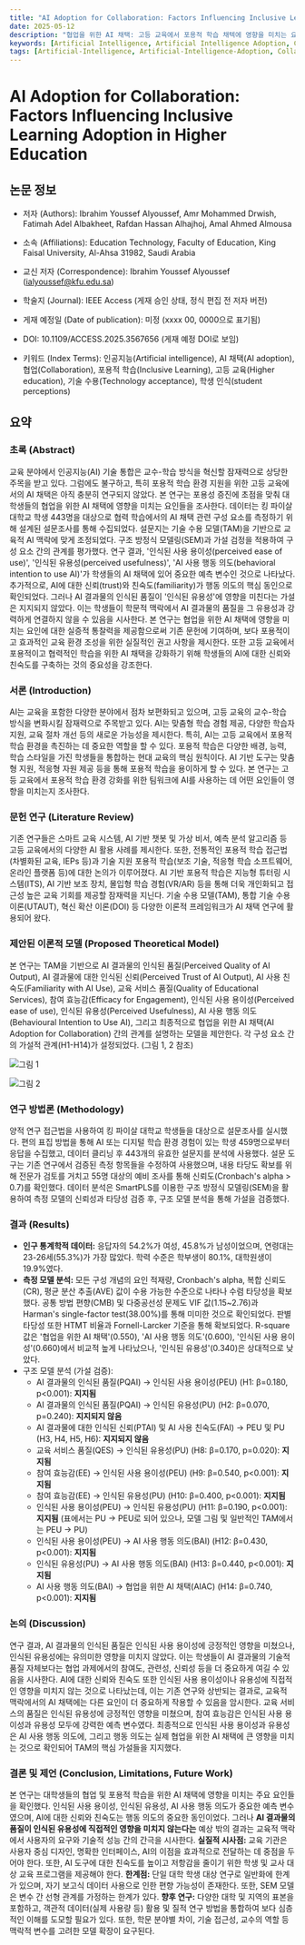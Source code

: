 ```yaml
---
title: "AI Adoption for Collaboration: Factors Influencing Inclusive Learning Adoption in Higher Education"
date: 2025-05-12
description: "협업을 위한 AI 채택: 고등 교육에서 포용적 학습 채텍에 영향을 미치는 요인"
keywords: [Artificial Intelligence, Artificial Intelligence Adoption, Collaboration, Inclusive Learning, Higher Education, Technology Acceptance, Student Perceptions]
tags: [Artificial-Intelligence, Artificial-Intelligence-Adoption, Collaboration, Inclusive-Learning, Higher-Education, Technology-Acceptance, Student-Perceptions]
---
```


# AI Adoption for Collaboration: Factors Influencing Inclusive Learning Adoption in Higher Education

## 논문 정보

-   저자 (Authors): Ibrahim Youssef Alyoussef, Amr Mohammed Drwish, Fatimah Adel Albakheet, Rafdan Hassan Alhajhoj, Amal Ahmed Almousa

-   소속 (Affiliations): Education Technology, Faculty of Education, King Faisal University, Al-Ahsa 31982, Saudi Arabia

-   교신 저자 (Correspondence): Ibrahim Youssef Alyoussef (ialyoussef@kfu.edu.sa)

-   학술지 (Journal): IEEE Access (게재 승인 상태, 정식 편집 전 저자 버전)

-   게재 예정일 (Date of publication): 미정 (xxxx 00, 0000으로 표기됨)

-   DOI: 10.1109/ACCESS.2025.3567656 (게재 예정 DOI로 보임)

-   키워드 (Index Terms): 인공지능(Artificial intelligence), AI 채택(AI adoption), 협업(Collaboration), 포용적 학습(Inclusive Learning), 고등 교육(Higher education), 기술 수용(Technology acceptance), 학생 인식(student perceptions)

<!-- truncate -->

## 요약

### 초록 (Abstract)

교육 분야에서 인공지능(AI) 기술 통합은 교수-학습 방식을 혁신할 잠재력으로 상당한 주목을 받고 있다.
그럼에도 불구하고, 특히 포용적 학습 환경 지원을 위한 고등 교육에서의 AI 채택은 아직 충분히 연구되지 않았다.
본 연구는 포용성 증진에 초점을 맞춰 대학생들의 협업을 위한 AI 채택에 영향을 미치는 요인들을 조사한다.
데이터는 킹 파이살 대학교 학생 443명을 대상으로 협력 학습에서의 AI 채택 관련 구성 요소를 측정하기 위해 설계된 설문조사를 통해 수집되었다.
설문지는 기술 수용 모델(TAM)을 기반으로 교육적 AI 맥락에 맞게 조정되었다.
구조 방정식 모델링(SEM)과 가설 검정을 적용하여 구성 요소 간의 관계를 평가했다.
연구 결과, '인식된 사용 용이성(perceived ease of use)', '인식된 유용성(perceived usefulness)', 'AI 사용 행동 의도(behavioral intention to use AI)'가 학생들의 AI 채택에 있어 중요한 예측 변수인 것으로 나타났다.
추가적으로, AI에 대한 신뢰(trust)와 친숙도(familiarity)가 행동 의도의 핵심 동인으로 확인되었다.
그러나 AI 결과물의 인식된 품질이 '인식된 유용성'에 영향을 미친다는 가설은 지지되지 않았다.
이는 학생들이 학문적 맥락에서 AI 결과물의 품질을 그 유용성과 강력하게 연결하지 않을 수 있음을 시사한다.
본 연구는 협업을 위한 AI 채택에 영향을 미치는 요인에 대한 실증적 통찰력을 제공함으로써 기존 문헌에 기여하며, 보다 포용적이고 효과적인 교육 환경 조성을 위한 실질적인 권고 사항을 제시한다.
또한 고등 교육에서 포용적이고 협력적인 학습을 위한 AI 채택을 강화하기 위해 학생들의 AI에 대한 신뢰와 친숙도를 구축하는 것의 중요성을 강조한다.

### 서론 (Introduction)

AI는 교육을 포함한 다양한 분야에서 점차 보편화되고 있으며, 고등 교육의 교수-학습 방식을 변화시킬 잠재력으로 주목받고 있다.
AI는 맞춤형 학습 경험 제공, 다양한 학습자 지원, 교육 절차 개선 등의 새로운 가능성을 제시한다.
특히, AI는 고등 교육에서 포용적 학습 환경을 촉진하는 데 중요한 역할을 할 수 있다.
포용적 학습은 다양한 배경, 능력, 학습 스타일을 가진 학생들을 통합하는 현대 교육의 핵심 원칙이다.
AI 기반 도구는 맞춤형 지원, 적응형 자원 제공 등을 통해 포용적 학습을 용이하게 할 수 있다.
본 연구는 고등 교육에서 포용적 학습 환경 강화를 위한 팀워크에 AI를 사용하는 데 어떤 요인들이 영향을 미치는지 조사한다.

### 문헌 연구 (Literature Review)

기존 연구들은 스마트 교육 시스템, AI 기반 챗봇 및 가상 비서, 예측 분석 알고리즘 등 고등 교육에서의 다양한 AI 활용 사례를 제시한다.
또한, 전통적인 포용적 학습 접근법(차별화된 교육, IEPs 등)과 기술 지원 포용적 학습(보조 기술, 적응형 학습 소프트웨어, 온라인 플랫폼 등)에 대한 논의가 이루어졌다.
AI 기반 포용적 학습은 지능형 튜터링 시스템(ITS), AI 기반 보조 장치, 몰입형 학습 경험(VR/AR) 등을 통해 더욱 개인화되고 접근성 높은 교육 기회를 제공할 잠재력을 지닌다.
기술 수용 모델(TAM), 통합 기술 수용 이론(UTAUT), 혁신 확산 이론(DOI) 등 다양한 이론적 프레임워크가 AI 채택 연구에 활용되어 왔다.

### 제안된 이론적 모델 (Proposed Theoretical Model)

본 연구는 TAM을 기반으로 AI 결과물의 인식된 품질(Perceived Quality of AI Output), AI 결과물에 대한 인식된 신뢰(Perceived Trust of AI Output), AI 사용 친숙도(Familiarity with AI Use), 교육 서비스 품질(Quality of Educational Services), 참여 효능감(Efficacy for Engagement), 인식된 사용 용이성(Perceived ease of use), 인식된 유용성(Perceived Usefulness), AI 사용 행동 의도(Behavioural Intention to Use AI), 그리고 최종적으로 협업을 위한 AI 채택(AI Adoption for Collaboration) 간의 관계를 설명하는 모델을 제안한다.
각 구성 요소 간의 가설적 관계(H1-H14)가 설정되었다. (그림 1, 2 참조)

![그림 1](./img/AI-Adoption-for-Collaboration-Factors-Influencing-Inclusive-Learning-Adoption-in-Higher-Education/image-20250512142506124.png)

![그림 2](./img/AI-Adoption-for-Collaboration-Factors-Influencing-Inclusive-Learning-Adoption-in-Higher-Education/image-20250512142453907.png)

### 연구 방법론 (Methodology)

양적 연구 접근법을 사용하여 킹 파이살 대학교 학생들을 대상으로 설문조사를 실시했다.
편의 표집 방법을 통해 AI 또는 디지털 학습 환경 경험이 있는 학생 459명으로부터 응답을 수집했고, 데이터 클리닝 후 443개의 유효한 설문지를 분석에 사용했다.
설문 도구는 기존 연구에서 검증된 측정 항목들을 수정하여 사용했으며, 내용 타당도 확보를 위해 전문가 검토를 거치고 55명 대상의 예비 조사를 통해 신뢰도(Cronbach's alpha \> 0.7)를 확인했다.
데이터 분석은 SmartPLS를 이용한 구조 방정식 모델링(SEM)을 활용하여 측정 모델의 신뢰성과 타당성 검증 후, 구조 모델 분석을 통해 가설을 검증했다.

### 결과 (Results)

-   **인구 통계학적 데이터:** 응답자의 54.2%가 여성, 45.8%가 남성이었으며, 연령대는 23-26세(55.3%)가 가장 많았다. 학력 수준은 학부생이 80.1%, 대학원생이 19.9%였다.
-   **측정 모델 분석:** 모든 구성 개념의 요인 적재량, Cronbach's alpha, 복합 신뢰도(CR), 평균 분산 추출(AVE) 값이 수용 가능한 수준으로 나타나 수렴 타당성을 확보했다. 공통 방법 편향(CMB) 및 다중공선성 문제도 VIF 값(1.15~2.76)과 Harman's single-factor test(38.00%)를 통해 미미한 것으로 확인되었다. 판별 타당성 또한 HTMT 비율과 Fornell-Larcker 기준을 통해 확보되었다. R-square 값은 '협업을 위한 AI 채택'(0.550), 'AI 사용 행동 의도'(0.600), '인식된 사용 용이성'(0.660)에서 비교적 높게 나타났으나, '인식된 유용성'(0.340)은 상대적으로 낮았다.
-   구조 모델 분석 (가설 검증):
    -   AI 결과물의 인식된 품질(PQAI) → 인식된 사용 용이성(PEU) (H1: β=0.180, p\<0.001): **지지됨**
    -   AI 결과물의 인식된 품질(PQAI) → 인식된 유용성(PU) (H2: β=0.070, p=0.240): **지지되지 않음**
    -   AI 결과물에 대한 인식된 신뢰(PTAI) 및 AI 사용 친숙도(FAI) → PEU 및 PU (H3, H4, H5, H6): **지지되지 않음**
    -   교육 서비스 품질(QES) → 인식된 유용성(PU) (H8: β=0.170, p=0.020): **지지됨**
    -   참여 효능감(EE) → 인식된 사용 용이성(PEU) (H9: β=0.540, p\<0.001): **지지됨**
    -   참여 효능감(EE) → 인식된 유용성(PU) (H10: β=0.400, p\<0.001): **지지됨**
    -   인식된 사용 용이성(PEU) → 인식된 유용성(PU) (H11: β=0.190, p\<0.001): **지지됨** (표에서는 PU → PEU로 되어 있으나, 모델 그림 및 일반적인 TAM에서는 PEU → PU)
    -   인식된 사용 용이성(PEU) → AI 사용 행동 의도(BAI) (H12: β=0.430, p\<0.001): **지지됨**
    -   인식된 유용성(PU) → AI 사용 행동 의도(BAI) (H13: β=0.440, p\<0.001): **지지됨**
    -   AI 사용 행동 의도(BAI) → 협업을 위한 AI 채택(AIAC) (H14: β=0.740, p\<0.001): **지지됨**

### 논의 (Discussion)

연구 결과, AI 결과물의 인식된 품질은 인식된 사용 용이성에 긍정적인 영향을 미쳤으나, 인식된 유용성에는 유의미한 영향을 미치지 않았다.
이는 학생들이 AI 결과물의 기술적 품질 자체보다는 협업 과제에서의 참여도, 관련성, 신뢰성 등을 더 중요하게 여길 수 있음을 시사한다.
AI에 대한 신뢰와 친숙도 또한 인식된 사용 용이성이나 유용성에 직접적인 영향을 미치지 않는 것으로 나타났는데, 이는 기존 연구와 상반되는 결과로, 교육적 맥락에서의 AI 채택에는 다른 요인이 더 중요하게 작용할 수 있음을 암시한다.
교육 서비스의 품질은 인식된 유용성에 긍정적인 영향을 미쳤으며, 참여 효능감은 인식된 사용 용이성과 유용성 모두에 강력한 예측 변수였다.
최종적으로 인식된 사용 용이성과 유용성은 AI 사용 행동 의도에, 그리고 행동 의도는 실제 협업을 위한 AI 채택에 큰 영향을 미치는 것으로 확인되어 TAM의 핵심 가설들을 지지했다.

### 결론 및 제언 (Conclusion, Limitations, Future Work)

본 연구는 대학생들의 협업 및 포용적 학습을 위한 AI 채택에 영향을 미치는 주요 요인들을 확인했다.
인식된 사용 용이성, 인식된 유용성, AI 사용 행동 의도가 중요한 예측 변수였으며, AI에 대한 신뢰와 친숙도는 행동 의도의 중요한 동인이었다.
그러나 **AI 결과물의 품질이 인식된 유용성에 직접적인 영향을 미치지 않는다는** 예상 밖의 결과는 교육적 맥락에서 사용자의 요구와 기술적 성능 간의 간극을 시사한다.
**실질적 시사점:** 교육 기관은 사용자 중심 디자인, 명확한 인터페이스, AI의 이점을 효과적으로 전달하는 데 중점을 두어야 한다.
또한, AI 도구에 대한 친숙도를 높이고 저항감을 줄이기 위한 학생 및 교사 대상 교육 프로그램을 제공해야 한다.
**한계점:** 단일 대학 학생 대상 연구로 일반화에 한계가 있으며, 자기 보고식 데이터 사용으로 인한 편향 가능성이 존재한다.
또한, SEM 모델은 변수 간 선형 관계를 가정하는 한계가 있다.
**향후 연구:** 다양한 대학 및 지역의 표본을 포함하고, 객관적 데이터(실제 사용량 등) 활용 및 질적 연구 방법을 통합하여 보다 심층적인 이해를 도모할 필요가 있다.
또한, 학문 분야별 차이, 기술 접근성, 교수의 역할 등 맥락적 변수를 고려한 모델 확장이 요구된다.
